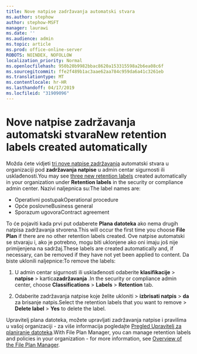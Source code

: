 ```yaml
---
title: Nove natpise zadržavanja automatski stvara
ms.author: stephow
author: stephow-MSFT
manager: laurawi
ms.date: ''
ms.audience: admin
ms.topic: article
ms.prod: office-online-server
ROBOTS: NOINDEX, NOFOLLOW
localization_priority: Normal
ms.openlocfilehash: 950b20b9982bbac8620a153315598a2b6ea08c6f
ms.sourcegitcommit: ffe2f489b1ac3aae62aa784c959da6a41c3261eb
ms.translationtype: MT
ms.contentlocale: hr-HR
ms.lasthandoff: 04/17/2019
ms.locfileid: "31909096"
---
```

# <a name="new-retention-labels-created-automatically"></a><span data-ttu-id="f00a2-102">Nove natpise zadržavanja automatski stvara</span><span class="sxs-lookup"><span data-stu-id="f00a2-102">New retention labels created automatically</span></span>

<span data-ttu-id="f00a2-103">Možda ćete vidjeti [tri nove natpise zadržavanja](https://docs.microsoft.com/en-us/office365/securitycompliance/file-plan-manager#default-retention-labels-and-label-policy) automatski stvara u organizaciji pod **zadržavanja natpise** u admin centar sigurnosti ili usklađenosti.</span><span class="sxs-lookup"><span data-stu-id="f00a2-103">You may see [three new retention labels](https://docs.microsoft.com/en-us/office365/securitycompliance/file-plan-manager#default-retention-labels-and-label-policy) created automatically in your organization under **Retention labels** in the security or compliance admin center.</span></span> <span data-ttu-id="f00a2-104">Nazivi naljepnica su:</span><span class="sxs-lookup"><span data-stu-id="f00a2-104">The label names are:</span></span>

- <span data-ttu-id="f00a2-105">Operativni postupak</span><span class="sxs-lookup"><span data-stu-id="f00a2-105">Operational procedure</span></span>
- <span data-ttu-id="f00a2-106">Opće poslovne</span><span class="sxs-lookup"><span data-stu-id="f00a2-106">Business general</span></span>
- <span data-ttu-id="f00a2-107">Sporazum ugovora</span><span class="sxs-lookup"><span data-stu-id="f00a2-107">Contract agreement</span></span>

<span data-ttu-id="f00a2-108">To će pojaviti kada prvi put odaberete **Plana datoteka** ako nema drugih natpisa zadržavanja stvorena.</span><span class="sxs-lookup"><span data-stu-id="f00a2-108">This will occur the first time you choose **File Plan** if there are no other retention labels created.</span></span> <span data-ttu-id="f00a2-109">Ove natpise automatski se stvaraju i, ako je potrebno, mogu biti uklonjene ako oni imaju još nije primijenjena na sadržaj.</span><span class="sxs-lookup"><span data-stu-id="f00a2-109">These labels are created automatically and, if necessary, can be removed if they have not yet been applied to content.</span></span> <span data-ttu-id="f00a2-110">Da biste uklonili naljepnice:</span><span class="sxs-lookup"><span data-stu-id="f00a2-110">To remove the labels:</span></span>

1. <span data-ttu-id="f00a2-111">U admin centar sigurnosti ili usklađenosti odaberite **klasifikacije** > **natpise** > kartica**zadržavanja** .</span><span class="sxs-lookup"><span data-stu-id="f00a2-111">In the security or compliance admin center, choose **Classifications** > **Labels** > **Retention** tab.</span></span>

1. <span data-ttu-id="f00a2-112">Odaberite zadržavanja natpise koje želite ukloniti > **izbrisati natpis** > **da** za brisanje natpis.</span><span class="sxs-lookup"><span data-stu-id="f00a2-112">Select the retention labels that you want to remove > **Delete label** > **Yes** to delete the label.</span></span>

<span data-ttu-id="f00a2-113">Upravitelj plana datoteka, možete upravljati zadržavanja natpise i pravilima u vašoj organizaciji - za više informacija pogledajte [Pregled Upravitelj za planiranje datoteka](https://docs.microsoft.com/en-us/office365/securitycompliance/file-plan-manager).</span><span class="sxs-lookup"><span data-stu-id="f00a2-113">With File Plan Manager, you can manage retention labels and policies in your organization - for more information, see [Overview of the File Plan Manager](https://docs.microsoft.com/en-us/office365/securitycompliance/file-plan-manager).</span></span>